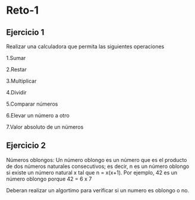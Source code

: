 # Reto-1

## Ejercicio 1

Realizar una calculadora que permita las siguientes operaciones

1.Sumar

2.Restar

3.Multiplicar

4.Dividir

5.Comparar números 

6.Elevar un número a otro

7.Valor absoluto de un números

## Ejercicio 2 

Números oblongos: Un número oblongo es un número que es el producto de dos números naturales consecutivos; es decir, n es un número oblongo si existe un número natural x tal que n = x(x+1). Por ejemplo, 42 es un número oblongo porque 42 = 6 x 7

Deberan realizar un algortimo para verificar si un numero es oblongo o no.
